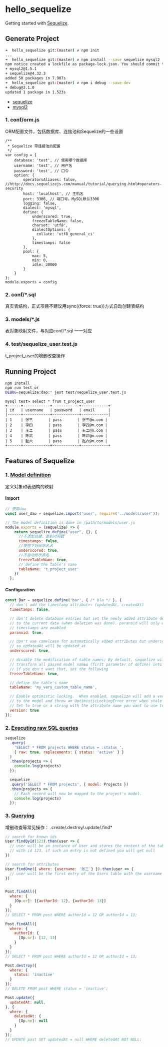 # hello_sequelize

Getting started with [Sequelize](http://wiki.li3huo.com/NodeJS_ORM_Solutions#Sequelize).

## Generate Project

```bash
➜  hello_sequelize git:(master) ✗ npm init
...
➜  hello_sequelize git:(master) ✗ npm install --save sequelize mysql2
npm notice created a lockfile as package-lock.json. You should commit this file.
+ mysql2@1.5.1
+ sequelize@4.32.3
added 50 packages in 7.907s
➜  hello_sequelize git:(master) ✗ npm i debug --save-dev
+ debug@3.1.0
updated 1 package in 1.523s
```

* [sequelize](https://www.npmjs.com/package/sequelize)
* [mysql2](https://www.npmjs.com/package/mysql2)

### 1. conf/orm.js
ORM配置文件，包括数据库、连接池和Sequelize的一些设置

```JS
/**
 * Sequelize 带连接池的配置
 */
var config = {
    database: 'test', // 使用哪个数据库
    username: 'test', // 用户名
    password: 'test', // 口令
    option: {
        operatorsAliases: false, //http://docs.sequelizejs.com/manual/tutorial/querying.html#operators-security
        host: 'localhost', // 主机名
        port: 3306, // 端口号，MySQL默认3306
        logging: false,
        dialect: 'mysql',
        define: {
            underscored: true,
            freezeTableName: false,
            charset: 'utf8',
            dialectOptions: {
              collate: 'utf8_general_ci'
            },
            timestamps: false
        },
        pool: {
            max: 5,
            min: 0,
            idle: 30000
        }
    }
};
module.exports = config 
```
### 2. conf/*.sql
真实表结构，正式项目不建议用sync({force: true})方式自动创建表结构

### 3. models/*.js
表对象映射文件，与对应conf/*.sql 一一对应

### 4. test/sequelize_user.test.js
t_project_user的增删改查操作

## Running Project

```bash
npm install
npm run test or
DEBUG=sequelize:dao:* jest test/sequelize_user.test.js
```

```mysql
mysql test> select * from t_project_user
+------+------------+------------+------------+
| id   | username   | password   | email      |
|------+------------+------------+------------|
| 1    | 张三       | pass       | 张三@m.com |
| 2    | 李四       | pass       | 李四@m.com |
| 3    | 王二       | pass       | 王二@m.com |
| 4    | 陈武       | pass       | 陈武@m.com |
| 5    | 赵六       | pass       | 赵六@m.com |
+------+------------+------------+------------+
```

## Features of Sequelize

### 1. [Model definition](http://docs.sequelizejs.com/manual/tutorial/models-definition.html)
定义对象和表结构的映射

#### Import

```javascript
// 获取dao
const user_dao = sequelize.import('user', require('../models/user'));

// The model definition is done in /path/to/models/user.js
module.exports = (sequelize) => {
    return sequelize.define("user", {}, {
      //不添加创建、更新时间戳
      timestamps: false,
      //使用下划线命名法
      underscored: true,
      //不自动修改表名
      freezeTableName: true,
      // define the table's name
      tableName: 't_project_user'
    })
  };
```

#### Configuration

```javascript
const Bar = sequelize.define('bar', { /* bla */ }, {
  // don't add the timestamp attributes (updatedAt, createdAt)
  timestamps: false,

  // don't delete database entries but set the newly added attribute deletedAt
  // to the current date (when deletion was done). paranoid will only work if
  // timestamps are enabled
  paranoid: true,

  // don't use camelcase for automatically added attributes but underscore style
  // so updatedAt will be updated_at
  underscored: true,

  // disable the modification of table names; By default, sequelize will automatically
  // transform all passed model names (first parameter of define) into plural.
  // if you don't want that, set the following
  freezeTableName: true,

  // define the table's name
  tableName: 'my_very_custom_table_name',

  // Enable optimistic locking.  When enabled, sequelize will add a version count attribute
  // to the model and throw an OptimisticLockingError error when stale instances are saved.
  // Set to true or a string with the attribute name you want to use to enable.
  version: true
});
```

### 2. [Executing raw SQL queries](http://docs.sequelizejs.com/manual/installation/usage.html#executing-raw-sql-queries)

```javascript
sequelize
  .query(
    'SELECT * FROM projects WHERE status = :status ',
    { raw: true, replacements: { status: 'active' } }
  )
  .then(projects => {
    console.log(projects)
  });

  sequelize
  .query('SELECT * FROM projects', { model: Projects })
  .then(projects => {
    // Each record will now be mapped to the project's model.
    console.log(projects)
  });
```

### 3. [Querying](http://docs.sequelizejs.com/manual/tutorial/querying.html)
增删改查等常见操作： .create/.destroy/.update/.find*

```javascript
// search for known ids
User.findById(123).then(user => {
  // user will be an instance of User and stores the content of the table entry
  // with id 123. if such an entry is not defined you will get null
})

// search for attributes
User.findOne({ where: {username: '张三'} }).then(user => {
  // user will be the first entry of the Users table with the username '张三' || null
})


Post.findAll({
  where: {
    [Op.or]: [{authorId: 12}, {authorId: 13}]
  }
});
// SELECT * FROM post WHERE authorId = 12 OR authorId = 13;

Post.findAll({
  where: {
    authorId: {
      [Op.or]: [12, 13]
    }
  }
});
// SELECT * FROM post WHERE authorId = 12 OR authorId = 13;

Post.destroy({
  where: {
    status: 'inactive'
  }
});
// DELETE FROM post WHERE status = 'inactive';

Post.update({
  updatedAt: null,
}, {
  where: {
    deletedAt: {
      [Op.ne]: null
    }
  }
});
// UPDATE post SET updatedAt = null WHERE deletedAt NOT NULL;
```
